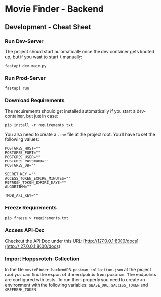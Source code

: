 # Movie Finder - Backend
## Development - Cheat Sheet
### Run Dev-Server
The project should start automatically once the dev container gets booted up, but if you want to start it manually:
```shell
fastapi dev main.py
```

### Run Prod-Server
```shell
fastapi run
```
### Download Requirements
The requirements should get installed automatically if you start a dev-container, but just in case:

```shell
pip install -r requirements.txt
```

You also need to create a `.env` file at the project root. You'll have to set the following values:
```.env
POSTGRES_HOST=""
POSTGRES_PORT=""
POSTGRES_USER=""
POSTGRES_PASSWORD=""
POSTGRES_DB=""

SECRET_KEY =""
ACCESS_TOKEN_EXPIRE_MINUTES=""
REFRESH_TOKEN_EXPIRE_DAYS=""
ALGORITHM=""

TMDB_API_KEY=""
```

### Freeze Requirements
```shell
pip freeze > requirements.txt
```

### Access API-Doc
Checkout the API-Doc under this URL: [http://127.0.0.1:8000/docs](http://127.0.0.1:8000/docs)

### Import Hoppscotch-Collection
In the file `movieFinder_backendDB.postman_collection.json` at the project root you can find the export of the endpoints from postman.
The endpoints are configured with tests. To run them properly you need to create an environment with the following variables: `$BASE_URL`, `$ACCESS_TOKEN` and `$REFRESH_TOKEN`